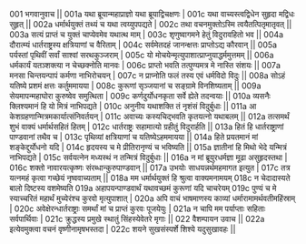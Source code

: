 001  	भगवानुवाच ||
001a	यथा ब्रूयान्महाप्राज्ञो यथा ब्रूयाद्विचक्षणः |
001c	यथा वाच्यस्त्वद्विधेन सुहृदा मद्विधः सुहृत् ||
002a	धर्मार्थयुक्तं तथ्यं च यथा त्वय्युपपद्यते |
002c	तथा वचनमुक्तोऽस्मि त्वयैतत्पितृमातृवत् ||
003a	सत्यं प्राप्तं च युक्तं चाप्येवमेव यथात्थ माम् |
003c	शृणुष्वागमने हेतुं विदुरावहितो भव ||
004a	दौरात्म्यं धार्तराष्ट्रस्य क्षत्रियाणां च वैरिताम् |
004c	सर्वमेतदहं जानन्क्षत्तः प्राप्तोऽद्य कौरवान् ||
005a	पर्यस्तां पृथिवीं सर्वां साश्वां सरथकुञ्जराम् |
005c	यो मोचयेन्मृत्युपाशात्प्राप्नुयाद्धर्ममुत्तमम् ||
006a	धर्मकार्यं यतञ्शक्त्या न चेच्छक्नोति मानवः |
006c	प्राप्तो भवति तत्पुण्यमत्र मे नास्ति संशयः ||
007a	मनसा चिन्तयन्पापं कर्मणा नाभिरोचयन् |
007c	न प्राप्नोति फलं तस्य एवं धर्मविदो विदुः ||
008a	सोऽहं यतिष्ये प्रशमं क्षत्तः कर्तुममायया |
008c	कुरूणां सृञ्जयानां च सङ्ग्रामे विनशिष्यताम् ||
009a	सेयमापन्महाघोरा कुरुष्वेव समुत्थिता |
009c	कर्णदुर्योधनकृता सर्वे ह्येते तदन्वयाः ||
010a	व्यसनैः क्लिश्यमानं हि यो मित्रं नाभिपद्यते |
010c	अनुनीय यथाशक्ति तं नृशंसं विदुर्बुधाः ||
011a	आ केशग्रहणान्मित्रमकार्यात्संनिवर्तयन् |
011c	अवाच्यः कस्यचिद्भवति कृतयत्नो यथाबलम् ||
012a	तत्समर्थं शुभं वाक्यं धर्मार्थसहितं हितम् |
012c	धार्तराष्ट्रः सहामात्यो ग्रहीतुं विदुरार्हति ||
013a	हितं हि धार्तराष्ट्राणां पाण्डवानां तथैव च |
013c	पृथिव्यां क्षत्रियाणां च यतिष्येऽहममायया ||
014a	हिते प्रयतमानं मां शङ्केद्दुर्योधनो यदि |
014c	हृदयस्य च मे प्रीतिरानृण्यं च भविष्यति ||
015a	ज्ञातीनां हि मिथो भेदे यन्मित्रं नाभिपद्यते |
015c	सर्वयत्नेन मध्यस्थं न तन्मित्रं विदुर्बुधाः ||
016a	न मां ब्रूयुरधर्मज्ञा मूढा असुहृदस्तथा |
016c	शक्तो नावारयत्कृष्णः संरब्धान्कुरुपाण्डवान् ||
017a	उभयोः साधयन्नर्थमहमागत इत्युत |
017c	तत्र यत्नमहं कृत्वा गच्छेयं नृष्ववाच्यताम् ||
018a	मम धर्मार्थयुक्तं हि श्रुत्वा वाक्यमनामयम्
018c	न चेदादास्यते बालो दिष्टस्य वशमेष्यति
019a	अहापयन्पाण्डवार्थं यथावच्छमं कुरूणां यदि चाचरेयम्
019c	पुण्यं च मे स्याच्चरितं महार्थं मुच्येरंश्च कुरवो मृत्युपाशात् |
020a	अपि वाचं भाषमाणस्य काव्यां धर्मारामामर्थवतीमहिंस्राम् |
020c	अवेक्षेरन्धार्तराष्ट्राः समर्थां मां च प्राप्तं कुरवः पूजयेयुः |
021a	न चापि मम पर्याप्ताः सहिताः सर्वपार्थिवाः |
021c	क्रुद्धस्य प्रमुखे स्थातुं सिंहस्येवेतरे मृगाः ||
022  	वैशम्पायन उवाच ||
022a	इत्येवमुक्त्वा वचनं वृष्णीनामृषभस्तदा |
022c	शयने सुखसंस्पर्शे शिश्ये यदुसुखावहः ||
